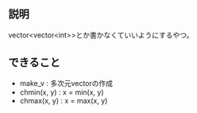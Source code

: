 ## 説明
vector<vector\<int\>>とか書かなくていいようにするやつ。

## できること
- make_v : 多次元vectorの作成
- chmin(x, y) : x = min(x, y)
- chmax(x, y) : x = max(x, y) 